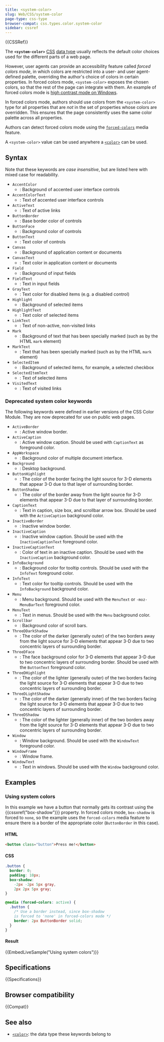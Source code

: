 ```yaml
---
title: <system-color>
slug: Web/CSS/system-color
page-type: css-type
browser-compat: css.types.color.system-color
sidebar: cssref
---
```


{{CSSRef}}

The **`<system-color>`** [CSS](/en-US/docs/Web/CSS) [data type](/en-US/docs/Web/CSS/CSS_Types) usually reflects the default color choices used for the different parts of a web page.

However, user agents can provide an accessibility feature called _forced colors mode_, in which colors are restricted into a user- and user agent-defined palette, overriding the author's choice of colors in certain properties. In forced colors mode, `<system-color>` exposes the chosen colors, so that the rest of the page can integrate with them. An example of forced colors mode is [high contrast mode on Windows](https://blogs.windows.com/msedgedev/2020/09/17/styling-for-windows-high-contrast-with-new-standards-for-forced-colors/).

In forced colors mode, authors should use colors from the `<system-color>` type for all properties that are _not_ in the set of properties whose colors are overridden. This ensures that the page consistently uses the same color palette across all properties.

Authors can detect forced colors mode using the [`forced-colors`](/en-US/docs/Web/CSS/@media/forced-colors) media feature.

A `<system-color>` value can be used anywhere a [`<color>`](/en-US/docs/Web/CSS/color_value) can be used.

## Syntax

Note that these keywords are _case insensitive_, but are listed here with mixed case for readability.

- `AccentColor`
  - : Background of accented user interface controls
- `AccentColorText`
  - : Text of accented user interface controls
- `ActiveText`
  - : Text of active links
- `ButtonBorder`
  - : Base border color of controls
- `ButtonFace`
  - : Background color of controls
- `ButtonText`
  - : Text color of controls
- `Canvas`
  - : Background of application content or documents
- `CanvasText`
  - : Text color in application content or documents
- `Field`
  - : Background of input fields
- `FieldText`
  - : Text in input fields
- `GrayText`
  - : Text color for disabled items (e.g. a disabled control)
- `Highlight`
  - : Background of selected items
- `HighlightText`
  - : Text color of selected items
- `LinkText`
  - : Text of non-active, non-visited links
- `Mark`
  - : Background of text that has been specially marked (such as by the HTML `mark` element)
- `MarkText`
  - : Text that has been specially marked (such as by the HTML `mark` element)
- `SelectedItem`
  - : Background of selected items, for example, a selected checkbox
- `SelectedItemText`
  - : Text of selected items
- `VisitedText`
  - : Text of visited links

### Deprecated system color keywords

The following keywords were defined in earlier versions of the CSS Color Module. They are now deprecated for use on public web pages.

- `ActiveBorder`
  - : Active window border.
- `ActiveCaption`
  - : Active window caption. Should be used with `CaptionText` as foreground color.
- `AppWorkspace`
  - : Background color of multiple document interface.
- `Background`
  - : Desktop background.
- `ButtonHighlight`
  - : The color of the border facing the light source for 3-D elements that appear 3-D due to that layer of surrounding border.
- `ButtonShadow`
  - : The color of the border away from the light source for 3-D elements that appear 3-D due to that layer of surrounding border.
- `CaptionText`
  - : Text in caption, size box, and scrollbar arrow box. Should be used with the `ActiveCaption` background color.
- `InactiveBorder`
  - : Inactive window border.
- `InactiveCaption`
  - : Inactive window caption. Should be used with the `InactiveCaptionText` foreground color.
- `InactiveCaptionText`
  - : Color of text in an inactive caption. Should be used with the `InactiveCaption` background color.
- `InfoBackground`
  - : Background color for tooltip controls. Should be used with the `InfoText` foreground color.
- `InfoText`
  - : Text color for tooltip controls. Should be used with the `InfoBackground` background color.
- `Menu`
  - : Menu background. Should be used with the `MenuText` or `-moz-MenuBarText` foreground color.
- `MenuText`
  - : Text in menus. Should be used with the `Menu` background color.
- `Scrollbar`
  - : Background color of scroll bars.
- `ThreeDDarkShadow`
  - : The color of the darker (generally outer) of the two borders away from the light source for 3-D elements that appear 3-D due to two concentric layers of surrounding border.
- `ThreeDFace`
  - : The face background color for 3-D elements that appear 3-D due to two concentric layers of surrounding border. Should be used with the `ButtonText` foreground color.
- `ThreeDHighlight`
  - : The color of the lighter (generally outer) of the two borders facing the light source for 3-D elements that appear 3-D due to two concentric layers of surrounding border.
- `ThreeDLightShadow`
  - : The color of the darker (generally inner) of the two borders facing the light source for 3-D elements that appear 3-D due to two concentric layers of surrounding border.
- `ThreeDShadow`
  - : The color of the lighter (generally inner) of the two borders away from the light source for 3-D elements that appear 3-D due to two concentric layers of surrounding border.
- `Window`
  - : Window background. Should be used with the `WindowText` foreground color.
- `WindowFrame`
  - : Window frame.
- `WindowText`
  - : Text in windows. Should be used with the `Window` background color.

## Examples

### Using system colors

In this example we have a button that normally gets its contrast using the {{cssxref("box-shadow")}} property. In forced colors mode, `box-shadow` is forced to `none`, so the example uses the `forced-colors` media feature to ensure there is a border of the appropriate color (`ButtonBorder` in this case).

#### HTML

```html
<button class="button">Press me!</button>
```

#### CSS

```css
.button {
  border: 0;
  padding: 10px;
  box-shadow:
    -2px -2px 5px gray,
    2px 2px 5px gray;
}

@media (forced-colors: active) {
  .button {
    /* Use a border instead, since box-shadow
    is forced to 'none' in forced-colors mode */
    border: 2px ButtonBorder solid;
  }
}
```

#### Result

{{EmbedLiveSample("Using system colors")}}

## Specifications

{{Specifications}}

## Browser compatibility

{{Compat}}

## See also

- [`<color>`](/en-US/docs/Web/CSS/color_value): the data type these keywords belong to
